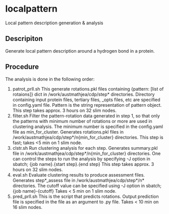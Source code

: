 # localpattern
Local pattern description generation &amp; analysis

## Descripiton
Generate local pattern description around a hydrogen bond in a protein. 

## Procedure
The analysis is done in the following order:
1. patrot_prll.sh
   This generate rotations.pkl files containing {pattern: [list of rotaions]} dict in /work/austmathjea/cdp/step* directories. 
   Directory containing input protein files, tertiary files, _opts files, etc are specified in config.yaml file. Pattern is the
   string representation of pattern object. This step takes approx. 3 hours on 32 slim nodes.
2. filter.sh
   Filter the pattern-rotation data generated in step 1, so that only the patterns with minimum number of rotations or more are 
   used in clustering analysis. The minimum number is specified in the config.yaml file as min_for_cluster. Generates rotations.pkl
   files in /work/austmathjea/cdp/step*/n{min_for_cluster} directories. This step is fast; takes <5 min on 1 slim node.
3. clstr.sh
   Run clustering analysis for each step. Generates summary.pkl file in /work/austmathjea/cdp/step*/n{min_for_cluster} directories.
   One can control the steps to run the analysis by specifying -J option in sbatch; {job name}.{start step}.{end step}
   This step takes approx. 3 hours on 32 slim nodes.
4. eval.sh
   Evaluate clustering results to produce assessment files. Generates step*_assess file in /work/austmathjea/cdp/step*/n* 
   directories. The cutoff value can be specified using -J option in sbatch; {job name}-{cutoff}
   Takes < 5 min on 1 slim node.
5. pred_prll.sh
   This is the script that predicts rotations. Output prediction file is specified in the file as an argument to .py file. 
   Takes < 10 min on 16 slim nodes.
